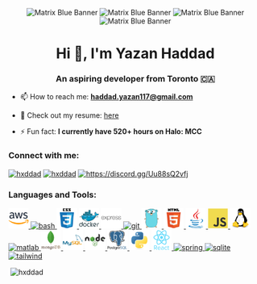 <p align="center">
  <img src="[https://www.deviantart.com/blinkies-cafe/art/Matrix-blue-160x160-921385259](https://images-wixmp-ed30a86b8c4ca887773594c2.wixmp.com/f/7ba60889-62e3-480b-b1a4-3b7f949fe0cb/df8khez-1e188e02-8fe7-414c-8d53-f6ab83249d52.gif?token=eyJ0eXAiOiJKV1QiLCJhbGciOiJIUzI1NiJ9.eyJzdWIiOiJ1cm46YXBwOjdlMGQxODg5ODIyNjQzNzNhNWYwZDQxNWVhMGQyNmUwIiwiaXNzIjoidXJuOmFwcDo3ZTBkMTg4OTgyMjY0MzczYTVmMGQ0MTVlYTBkMjZlMCIsIm9iaiI6W1t7InBhdGgiOiJcL2ZcLzdiYTYwODg5LTYyZTMtNDgwYi1iMWE0LTNiN2Y5NDlmZTBjYlwvZGY4a2hlei0xZTE4OGUwMi04ZmU3LTQxNGMtOGQ1My1mNmFiODMyNDlkNTIuZ2lmIn1dXSwiYXVkIjpbInVybjpzZXJ2aWNlOmZpbGUuZG93bmxvYWQiXX0.rEL19uClj16bTmyO-kHKGCZZUC9g8Z2zX-EXcT6Y8yA)" alt="Matrix Blue Banner" width="160" height="160" />
  <img src="[https://www.deviantart.com/blinkies-cafe/art/Matrix-blue-160x160-921385259](https://images-wixmp-ed30a86b8c4ca887773594c2.wixmp.com/f/7ba60889-62e3-480b-b1a4-3b7f949fe0cb/df8khez-1e188e02-8fe7-414c-8d53-f6ab83249d52.gif?token=eyJ0eXAiOiJKV1QiLCJhbGciOiJIUzI1NiJ9.eyJzdWIiOiJ1cm46YXBwOjdlMGQxODg5ODIyNjQzNzNhNWYwZDQxNWVhMGQyNmUwIiwiaXNzIjoidXJuOmFwcDo3ZTBkMTg4OTgyMjY0MzczYTVmMGQ0MTVlYTBkMjZlMCIsIm9iaiI6W1t7InBhdGgiOiJcL2ZcLzdiYTYwODg5LTYyZTMtNDgwYi1iMWE0LTNiN2Y5NDlmZTBjYlwvZGY4a2hlei0xZTE4OGUwMi04ZmU3LTQxNGMtOGQ1My1mNmFiODMyNDlkNTIuZ2lmIn1dXSwiYXVkIjpbInVybjpzZXJ2aWNlOmZpbGUuZG93bmxvYWQiXX0.rEL19uClj16bTmyO-kHKGCZZUC9g8Z2zX-EXcT6Y8yA)" alt="Matrix Blue Banner" width="160" height="160" />
  <img src="[https://www.deviantart.com/blinkies-cafe/art/Matrix-blue-160x160-921385259](https://images-wixmp-ed30a86b8c4ca887773594c2.wixmp.com/f/7ba60889-62e3-480b-b1a4-3b7f949fe0cb/df8khez-1e188e02-8fe7-414c-8d53-f6ab83249d52.gif?token=eyJ0eXAiOiJKV1QiLCJhbGciOiJIUzI1NiJ9.eyJzdWIiOiJ1cm46YXBwOjdlMGQxODg5ODIyNjQzNzNhNWYwZDQxNWVhMGQyNmUwIiwiaXNzIjoidXJuOmFwcDo3ZTBkMTg4OTgyMjY0MzczYTVmMGQ0MTVlYTBkMjZlMCIsIm9iaiI6W1t7InBhdGgiOiJcL2ZcLzdiYTYwODg5LTYyZTMtNDgwYi1iMWE0LTNiN2Y5NDlmZTBjYlwvZGY4a2hlei0xZTE4OGUwMi04ZmU3LTQxNGMtOGQ1My1mNmFiODMyNDlkNTIuZ2lmIn1dXSwiYXVkIjpbInVybjpzZXJ2aWNlOmZpbGUuZG93bmxvYWQiXX0.rEL19uClj16bTmyO-kHKGCZZUC9g8Z2zX-EXcT6Y8yA)" alt="Matrix Blue Banner" width="160" height="160" />
  <img src="[https://www.deviantart.com/blinkies-cafe/art/Matrix-blue-160x160-921385259](https://images-wixmp-ed30a86b8c4ca887773594c2.wixmp.com/f/7ba60889-62e3-480b-b1a4-3b7f949fe0cb/df8khez-1e188e02-8fe7-414c-8d53-f6ab83249d52.gif?token=eyJ0eXAiOiJKV1QiLCJhbGciOiJIUzI1NiJ9.eyJzdWIiOiJ1cm46YXBwOjdlMGQxODg5ODIyNjQzNzNhNWYwZDQxNWVhMGQyNmUwIiwiaXNzIjoidXJuOmFwcDo3ZTBkMTg4OTgyMjY0MzczYTVmMGQ0MTVlYTBkMjZlMCIsIm9iaiI6W1t7InBhdGgiOiJcL2ZcLzdiYTYwODg5LTYyZTMtNDgwYi1iMWE0LTNiN2Y5NDlmZTBjYlwvZGY4a2hlei0xZTE4OGUwMi04ZmU3LTQxNGMtOGQ1My1mNmFiODMyNDlkNTIuZ2lmIn1dXSwiYXVkIjpbInVybjpzZXJ2aWNlOmZpbGUuZG93bmxvYWQiXX0.rEL19uClj16bTmyO-kHKGCZZUC9g8Z2zX-EXcT6Y8yA)" alt="Matrix Blue Banner" width="160" height="160" />
</p>


<h1 align="center">Hi 👋, I'm Yazan Haddad</h1>
<h3 align="center">An aspiring developer from Toronto 🇨🇦</h3>


- 📫 How to reach me: **haddad.yazan117@gmail.com**

- 📄 Check out my resume: [here](https://github.com/hxddad/resume/blob/main/yazan_haddad_resume.pdf)

- ⚡ Fun fact: **I currently have 520+ hours on Halo: MCC**

<h3 align="left">Connect with me:</h3>
<p align="left">
<a href="https://linkedin.com/in/hxddad" target="blank"><img align="center" src="https://raw.githubusercontent.com/rahuldkjain/github-profile-readme-generator/master/src/images/icons/Social/linked-in-alt.svg" alt="hxddad" height="30" width="40" /></a>
<a href="https://www.leetcode.com/hxddad" target="blank"><img align="center" src="https://raw.githubusercontent.com/rahuldkjain/github-profile-readme-generator/master/src/images/icons/Social/leet-code.svg" alt="hxddad" height="30" width="40" /></a>
<a href="https://discord.gg/https://discord.gg/Uu88sQ2vfj" target="blank"><img align="center" src="https://raw.githubusercontent.com/rahuldkjain/github-profile-readme-generator/master/src/images/icons/Social/discord.svg" alt="https://discord.gg/Uu88sQ2vfj" height="30" width="40" /></a>
</p>

<h3 align="left">Languages and Tools:</h3>
<p align="left"> <a href="https://aws.amazon.com" target="_blank" rel="noreferrer"> <img src="https://raw.githubusercontent.com/devicons/devicon/master/icons/amazonwebservices/amazonwebservices-original-wordmark.svg" alt="aws" width="40" height="40"/> </a> <a href="https://www.gnu.org/software/bash/" target="_blank" rel="noreferrer"> <img src="https://www.vectorlogo.zone/logos/gnu_bash/gnu_bash-icon.svg" alt="bash" width="40" height="40"/> </a> <a href="https://www.w3schools.com/css/" target="_blank" rel="noreferrer"> <img src="https://raw.githubusercontent.com/devicons/devicon/master/icons/css3/css3-original-wordmark.svg" alt="css3" width="40" height="40"/> </a> <a href="https://www.docker.com/" target="_blank" rel="noreferrer"> <img src="https://raw.githubusercontent.com/devicons/devicon/master/icons/docker/docker-original-wordmark.svg" alt="docker" width="40" height="40"/> </a> <a href="https://expressjs.com" target="_blank" rel="noreferrer"> <img src="https://raw.githubusercontent.com/devicons/devicon/master/icons/express/express-original-wordmark.svg" alt="express" width="40" height="40"/> </a> <a href="https://git-scm.com/" target="_blank" rel="noreferrer"> <img src="https://www.vectorlogo.zone/logos/git-scm/git-scm-icon.svg" alt="git" width="40" height="40"/> </a> <a href="https://golang.org" target="_blank" rel="noreferrer"> <img src="https://raw.githubusercontent.com/devicons/devicon/master/icons/go/go-original.svg" alt="go" width="40" height="40"/> </a> <a href="https://www.w3.org/html/" target="_blank" rel="noreferrer"> <img src="https://raw.githubusercontent.com/devicons/devicon/master/icons/html5/html5-original-wordmark.svg" alt="html5" width="40" height="40"/> </a> <a href="https://www.java.com" target="_blank" rel="noreferrer"> <img src="https://raw.githubusercontent.com/devicons/devicon/master/icons/java/java-original.svg" alt="java" width="40" height="40"/> </a> <a href="https://developer.mozilla.org/en-US/docs/Web/JavaScript" target="_blank" rel="noreferrer"> <img src="https://raw.githubusercontent.com/devicons/devicon/master/icons/javascript/javascript-original.svg" alt="javascript" width="40" height="40"/> </a> <a href="https://www.linux.org/" target="_blank" rel="noreferrer"> <img src="https://raw.githubusercontent.com/devicons/devicon/master/icons/linux/linux-original.svg" alt="linux" width="40" height="40"/> </a> <a href="https://www.mathworks.com/" target="_blank" rel="noreferrer"> <img src="https://upload.wikimedia.org/wikipedia/commons/2/21/Matlab_Logo.png" alt="matlab" width="40" height="40"/> </a> <a href="https://www.mongodb.com/" target="_blank" rel="noreferrer"> <img src="https://raw.githubusercontent.com/devicons/devicon/master/icons/mongodb/mongodb-original-wordmark.svg" alt="mongodb" width="40" height="40"/> </a> <a href="https://www.mysql.com/" target="_blank" rel="noreferrer"> <img src="https://raw.githubusercontent.com/devicons/devicon/master/icons/mysql/mysql-original-wordmark.svg" alt="mysql" width="40" height="40"/> </a> <a href="https://nodejs.org" target="_blank" rel="noreferrer"> <img src="https://raw.githubusercontent.com/devicons/devicon/master/icons/nodejs/nodejs-original-wordmark.svg" alt="nodejs" width="40" height="40"/> </a> <a href="https://www.postgresql.org" target="_blank" rel="noreferrer"> <img src="https://raw.githubusercontent.com/devicons/devicon/master/icons/postgresql/postgresql-original-wordmark.svg" alt="postgresql" width="40" height="40"/> </a> <a href="https://www.python.org" target="_blank" rel="noreferrer"> <img src="https://raw.githubusercontent.com/devicons/devicon/master/icons/python/python-original.svg" alt="python" width="40" height="40"/> </a> <a href="https://reactjs.org/" target="_blank" rel="noreferrer"> <img src="https://raw.githubusercontent.com/devicons/devicon/master/icons/react/react-original-wordmark.svg" alt="react" width="40" height="40"/> </a> <a href="https://spring.io/" target="_blank" rel="noreferrer"> <img src="https://www.vectorlogo.zone/logos/springio/springio-icon.svg" alt="spring" width="40" height="40"/> </a> <a href="https://www.sqlite.org/" target="_blank" rel="noreferrer"> <img src="https://www.vectorlogo.zone/logos/sqlite/sqlite-icon.svg" alt="sqlite" width="40" height="40"/> </a> <a href="https://tailwindcss.com/" target="_blank" rel="noreferrer"> <img src="https://www.vectorlogo.zone/logos/tailwindcss/tailwindcss-icon.svg" alt="tailwind" width="40" height="40"/> </a> </p>

<p>&nbsp;<img align="center" src="https://github-readme-stats.vercel.app/api?username=hxddad&show_icons=true&locale=en" alt="hxddad" /></p>

